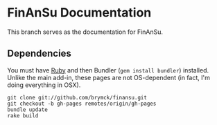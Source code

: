 FinAnSu Documentation
=====================

This branch serves as the documentation for FinAnSu.

Dependencies
------------

You must have [Ruby](http://www.ruby-lang.org/en/downloads/) and then Bundler
(`gem install bundler`) installed. Unlike the main add-in, these pages are not
OS-dependent (in fact, I'm doing everything in OSX).

    git clone git://github.com/brymck/finansu.git
    git checkout -b gh-pages remotes/origin/gh-pages
    bundle update
    rake build
